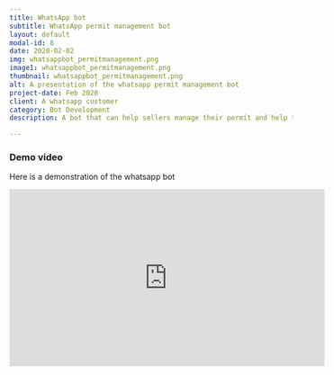 ```yaml
---
title: WhatsApp bot
subtitle: WhatsApp permit management bot
layout: default
modal-id: 8
date: 2020-02-02
img: whatsappbot_permitmanagement.png
image1: whatsappbot_permitmanagement.png
thumbnail: whatsappbot_permitmanagement.png
alt: A presentation of the whatsapp permit management bot
project-date: Feb 2020
client: A whatsapp customer
category: Bot Development
description: A bot that can help sellers manage their permit and help the government control sellers that have a valid permit.

---
```


### Demo video

Here is a demonstration of the whatsapp bot

<iframe width="560" height="315" src="https://www.youtube.com/embed/yW792GrMPGc" frameborder="0" allow="accelerometer; autoplay; encrypted-media; gyroscope; picture-in-picture" allowfullscreen></iframe>